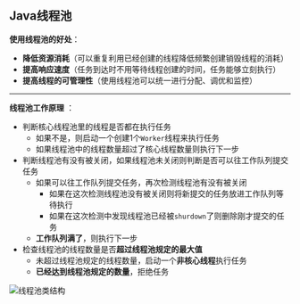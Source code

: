## Java线程池

**使用线程池的好处**：

+ **降低资源消耗**（可以重复利用已经创建的线程降低频繁创建销毁线程的消耗）
+ **提高响应速度**（任务到达时不用等待线程创建的时间，任务能够立刻执行）
+ **提高线程的可管理性**（使用线程池可以统一进行分配、调优和监控）

----

**线程池工作原理** ：

+ 判断核心线程池里的线程是否都在执行任务
  + 如果不是，则启动一个创建1个`Worker`线程来执行任务
  + 如果线程池中的线程数量超过了核心线程数量则执行下一步
+ 判断线程池有没有被关闭，如果线程池未关闭则判断是否可以往工作队列提交任务
  + 如果可以往工作队列提交任务，再次检测线程池有没有被关闭
    + 如果在这次检测线程池没有被关闭则将新提交的任务放进工作队列等待执行
    + 如果在这次检测中发现线程池已经被`shurdown`了则删除刚才提交的任务
  + **工作队列满了**，则执行下一步
+ 检查线程池的线程数量是否**超过线程池规定的最大值**
  + 未超过线程池规定的线程数量，启动一个**非核心线程**执行任务
  + **已经达到线程池规定的数量**，拒绝任务



![线程池类结构]()

